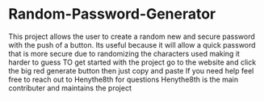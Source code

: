 # Random-Password-Generator
This project allows the user to create a random new and secure password with the push of a button.
Its useful because it will allow a quick password that is more secure due to randomizing the characters used making it harder to guess
TO get started with the project go to the website and click the big red generate button then just copy and paste
If you need help feel free to reach out to Henythe8th for questions
Henythe8th is the main contributer and maintains the project